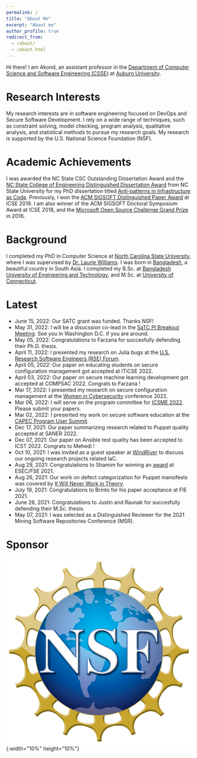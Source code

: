 ```yaml
---
permalink: /
title: "About Me"
excerpt: "About me"
author_profile: true
redirect_from: 
  - /about/
  - /about.html
---
```


Hi there! I am Akond, an assistant professor in the [Department of Computer Science and Software Engineering (CSSE)](https://www.eng.auburn.edu/comp/) at [Auburn University](https://eng.auburn.edu/). 

Research Interests 
======
My research interests are in software engineering focused on DevOps and Secure Software Development. I rely on a wide range of techniques, such as constraint solving, model checking, program analysis, qualitative analysis, and statistical methods to pursue my research goals. My research is supported by the U.S. National Science Foundation (NSF).  


Academic Achievements
======
I was awarded the NC State CSC Outstanding Dissertation Award and the
[NC State College of Engineering Distinguished Dissertation Award](https://tinyurl.com/akond-coe)
from NC State University for my PhD dissertation titled [Anti-patterns in Infrastructure as Code](https://repository.lib.ncsu.edu/handle/1840.20/36715).
Previously, I won the [ACM SIGSOFT Distinguished Paper Award](https://2019.icse-conferences.org/info/awards) at ICSE 2019.
I am also winner of the ACM SIGSOFT Doctoral Symposium Award at ICSE 2018, and the [Microsoft Open Source Challenge Grand Prize](https://www.microsoft.com/en-us/research/blog/opening-the-door-to-innovation-winners-of-the-first-microsoft-open-source-challenge-announced/) in 2016. 


Background
======
I completed my PhD in Computer Science at [North Carolina State University](https://www.csc.ncsu.edu/), where I was supervised by [Dr. Laurie Williams](https://collaboration.csc.ncsu.edu/laurie/). I was born in [Bangladesh](https://en.wikipedia.org/wiki/Bangladesh), a beautiful country in South Asia. I completed my B.Sc. at [Bangladesh University of Engineering and Technology](https://www.buet.ac.bd/), and M.Sc. at [University of Connecticut](https://uconn.edu/). 


Latest 
======
- June 15, 2022: Our SATC grant was funded. Thanks NSF! 
- May 31, 2022: I will be a disucssion co-lead in the [SaTC PI Breakout Meeting](https://cps-vo.org/group/satc-pimtg22/breakouts). See you in Washington D.C. if you are around.  
- May 05, 2022: Congratulations to Farzana for succesfully defending their Ph.D. thesis.  
- April 11, 2022: I presented my research on Julia bugs at the [U.S. Research Software Engineers (RSE) Forum](https://us-rse.org/events/2022/2022-04-community-call/).
- April 05, 2022: Our paper on educating students on secure configuration management got accepted at ITiCSE 2022. 
- April 03, 2022: Our paper on secure machine learning development got accepted at COMPSAC 2022. Congrats to Farzana !
- Mar 17, 2022: I presented my research on secure configuration management at the [Women in Cybersecurity](https://www.wicys.org/events/wicys-2022/conference-schedule/) conference 2022.
- Mar 06, 2022: I will serve on the program committee for [ICSME 2022](https://cyprusconferences.org/icsme2022/call-for-research-track/). Please submit your papers.    
- Mar 02, 2022: I presented my work on secure software education at the [CAPEC Program User Summit](https://capec.mitre.org/news/index.html). 
- Dec 17, 2021: Our paper summarizing research related to Puppet quality accepted at SANER 2022. 
- Dec 07, 2021: Our paper on Ansible test quality has been accepted to ICST 2022. Congrats to Mehedi !   
- Oct 10, 2021: I was invited as a guest speaker at [WindRiver](https://www.windriver.com/) to discuss our ongoing research projects related IaC.  
- Aug 29, 2021: Congratulations to Shamim for winning an [award](https://twitter.com/Sharma__Tushar/status/1431224348426129416) at ESEC/FSE 2021. 
- Aug 26, 2021: Our work on defect categorization for Puppet mansifests was covered by [It Will Never Work in Theory](https://neverworkintheory.org/2021/08/26/defect-taxonomy-for-infrastructure-as-code.html).  
- July 19, 2021: Congratulations to Brinto for his paper acceptance at FIE 2021. 
- June 26, 2021: Congratulations to Justin and Raunak for succesfully defending their M.Sc. thesis.  
- May 07, 2021: I was selected as a Distinguished Reviewer for the 2021 Mining Software Repositories Conference (MSR). 



Sponsor 
======
![NSF](files/nsf.png){:width="10%" height="10%"} 